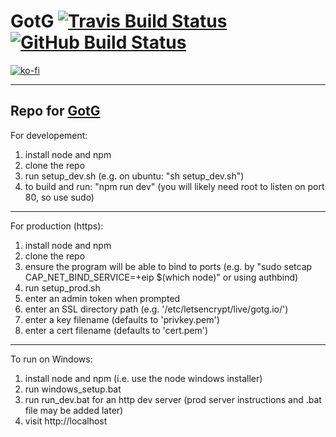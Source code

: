 # GotG [![Travis Build Status](https://img.shields.io/travis/phi-fell/march?label=Travis&style=flat)](https://travis-ci.org/phi-fell/march) [![GitHub Build Status](https://img.shields.io/github/workflow/status/phi-fell/march/run%20CI?label=CI)](https://github.com/phi-fell/march/actions?query=workflow%3A%22run+CI%22)

[![ko-fi](https://www.ko-fi.com/img/githubbutton_sm.svg)](https://ko-fi.com/P5P31LH97)

-----
Repo for [GotG](https://gotg.io)
-----
For developement:
1. install node and npm
2. clone the repo
4. run setup_dev.sh (e.g. on ubuntu: "sh setup_dev.sh")
5. to build and run: "npm run dev" (you will likely need root to listen on port 80, so use sudo)
-----
For production (https):
1. install node and npm
2. clone the repo
3. ensure the program will be able to bind to ports (e.g. by "sudo setcap CAP_NET_BIND_SERVICE=+eip $(which node)" or using authbind)
4. run setup_prod.sh
5. enter an admin token when prompted
6. enter an SSL directory path (e.g. '/etc/letsencrypt/live/gotg.io/')
7. enter a key filename (defaults to 'privkey.pem')
8. enter a cert filename (defaults to 'cert.pem')
-----
To run on Windows:
1. install node and npm (i.e. use the node windows installer)
2. run windows_setup.bat
3. run run_dev.bat for an http dev server (prod server instructions and .bat file may be added later)
4. visit http://localhost
